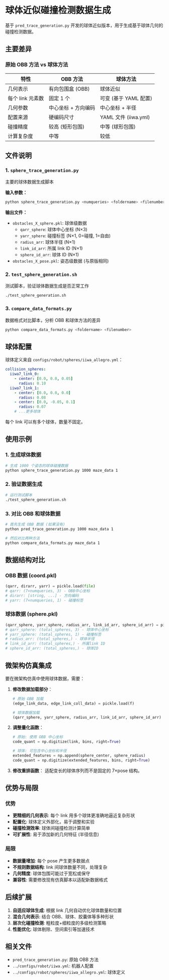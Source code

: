 # 球体近似碰撞检测数据生成

基于 `pred_trace_generation.py` 开发的球体近似版本，用于生成基于球体几何的碰撞检测数据。

## 主要差异

### 原始 OBB 方法 vs 球体方法

| 特性 | OBB 方法 | 球体方法 |
|------|----------|----------|
| 几何表示 | 有向包围盒 (OBB) | 球体近似 |
| 每个 link 元素数 | 固定 1 个 | 可变 (基于 YAML 配置) |
| 几何参数 | 中心坐标 + 方向编码 | 中心坐标 + 半径 |
| 配置来源 | 硬编码尺寸 | YAML 文件 (iiwa.yml) |
| 碰撞精度 | 较高 (矩形包围) | 中等 (球形包围) |
| 计算复杂度 | 中等 | 较低 |

## 文件说明

### 1. `sphere_trace_generation.py`
主要的球体数据生成脚本

**输入参数：**
```bash
python sphere_trace_generation.py <numqueries> <foldername> <filenumber>
```

**输出文件：**
- `obstacles_X_sphere.pkl`: 球体级数据
  - `qarr_sphere`: 球体中心坐标 (N×3)
  - `yarr_sphere`: 碰撞标签 (N×1, 0=碰撞, 1=自由)
  - `radius_arr`: 球体半径 (N×1)
  - `link_id_arr`: 所属 link ID (N×1)
  - `sphere_id_arr`: 球体 ID (N×1)
- `obstacles_X_pose.pkl`: 姿态级数据 (与原版相同)

### 2. `test_sphere_generation.sh`
测试脚本，验证球体数据生成是否正常工作

```bash
./test_sphere_generation.sh
```

### 3. `compare_data_formats.py`
数据格式对比脚本，分析 OBB 和球体方法的差异

```bash
python compare_data_formats.py <foldername> <filenumber>
```

## 球体配置

球体定义来自 `configs/robot/spheres/iiwa_allegro.yml`：

```yaml
collision_spheres:
  iiwa7_link_0:
    - center: [0.0, 0.0, 0.05]
      radius: 0.10
  iiwa7_link_1:
    - center: [0.0, 0.0, 0.0]
      radius: 0.08
    - center: [0.0, -0.05, 0.1]
      radius: 0.07
    # ...更多球体
```

每个 link 可以有多个球体，数量不固定。

## 使用示例

### 1. 生成球体数据
```bash
# 生成 1000 个姿态的球体碰撞数据
python sphere_trace_generation.py 1000 maze_data 1
```

### 2. 验证数据生成
```bash
# 运行测试脚本
./test_sphere_generation.sh
```

### 3. 对比 OBB 和球体数据
```bash
# 首先生成 OBB 数据 (如果没有)
python pred_trace_generation.py 1000 maze_data 1

# 然后对比两种方法
python compare_data_formats.py maze_data 1
```

## 数据结构对比

### OBB 数据 (coord.pkl)
```python
(qarr, dirarr, yarr) = pickle.load(file)
# qarr: (7×numqueries, 3) - OBB中心坐标
# dirarr: [string, ...] - 方向编码
# yarr: (7×numqueries, 1) - 碰撞标签
```

### 球体数据 (sphere.pkl)
```python
(qarr_sphere, yarr_sphere, radius_arr, link_id_arr, sphere_id_arr) = pickle.load(file)
# qarr_sphere: (total_spheres, 3) - 球体中心坐标
# yarr_sphere: (total_spheres, 1) - 碰撞标签
# radius_arr: (total_spheres,) - 球体半径
# link_id_arr: (total_spheres,) - 所属link ID
# sphere_id_arr: (total_spheres,) - 球体ID
```

## 微架构仿真集成

要在微架构仿真中使用球体数据，需要：

1. **修改数据加载部分**：
   ```python
   # 原始 OBB 加载
   (edge_link_data, edge_link_coll_data) = pickle.load(f)
   
   # 球体数据加载
   (qarr_sphere, yarr_sphere, radius_arr, link_id_arr, sphere_id_arr) = pickle.load(f)
   ```

2. **调整量化函数**：
   ```python
   # 原始: 使用 OBB 中心坐标
   code_quant = np.digitize(link, bins, right=True)
   
   # 球体: 可包含中心坐标和半径
   extended_features = np.append(sphere_center, sphere_radius)
   code_quant = np.digitize(extended_features, bins, right=True)
   ```

3. **修改重排函数**：
   适配变长的球体序列而不是固定的 7×pose 结构。

## 优势与局限

### 优势
- **更精细的几何表示**: 每个 link 用多个球体更准确地逼近复杂形状
- **配置化**: 球体定义外部化，易于调整和实验
- **碰撞检测效率**: 球体间碰撞检测计算简单
- **可扩展性**: 易于添加新的几何特征 (半径信息)

### 局限
- **数据量增加**: 每个 pose 产生更多数据点
- **不规则数据结构**: link 间球体数量不同，处理复杂
- **几何精度**: 球体包围可能过于宽松或保守
- **兼容性**: 需要修改现有仿真脚本以适配新数据格式

## 后续扩展

1. **自适应球体生成**: 根据 link 几何自动优化球体数量和位置
2. **混合几何表示**: 结合 OBB、球体、胶囊体等多种形状
3. **层次化碰撞检测**: 粗粒度+细粒度的多级检测策略
4. **性能优化**: 球体剔除、空间索引等加速技术

## 相关文件

- `pred_trace_generation.py`: 原始 OBB 方法
- `../configs/robot/iiwa.yml`: 机器人配置
- `../configs/robot/spheres/iiwa_allegro.yml`: 球体定义
